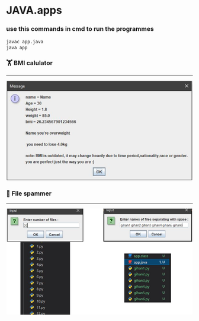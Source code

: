 # JAVA.apps
### use this commands in cmd to run the programmes
```
javac app.java
java app
```
### 🏋️ BMI calulator
<hr>
<img src = "./BMI calculator/img.JPG">

<br>

### 📁 File spammer
<hr>
<img src = "./File spammer/img.png">
